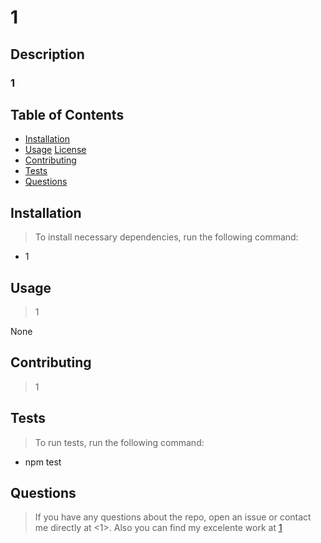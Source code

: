
# 1


  
## Description
### 1
  
## Table of Contents

  - [Installation](#installation)
  - [Usage](#usage)
  [License](#license)
  - [Contributing](#contributing)
  - [Tests](#tests)
  - [Questions](#questions)

## Installation
> To install necessary dependencies, run the following command:
- 1

## Usage
>1

None

## Contributing
>1

## Tests
> To run tests, run the following command:
- npm test

## Questions
>If you have any questions about the repo, open an issue or contact me directly at <1>. Also you can find my excelente work at [1](https://www.github.com/1)
